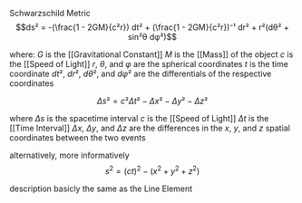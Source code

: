 
Schwarzschild Metric
$$ds² = -(\frac{1 - 2GM}{c²r}) dt² + (\frac{1 - 2GM}{c²r})⁻¹ dr² + r²(dθ² + sin²θ dφ²)$$

where:
	$G$ is the [[Gravitational Constant]]
	$M$ is the [[Mass]] of the object
	$c$ is the [[Speed of Light]]
	$r$, $θ$, and $φ$ are the spherical coordinates
	$t$ is the time coordinate
	$dt²$, $dr²$, $dθ²$, and $dφ²$ are the differentials of the respective coordinates























$$Δs² = c²Δt² - Δx² - Δy² - Δz²$$

where
	$Δs$ is the spacetime interval
	$c$ is the [[Speed of Light]]
	$Δt$ is the [[Time Interval]]
	$Δx$, $Δy$, and $Δz$ are the differences in the $x$, $y$, and $z$ spatial coordinates between the two events


alternatively, more informatively
$$s^2 = (ct)^2 - (x^2 + y^2 + z^2)$$

description
	basicly the same as the Line Element





